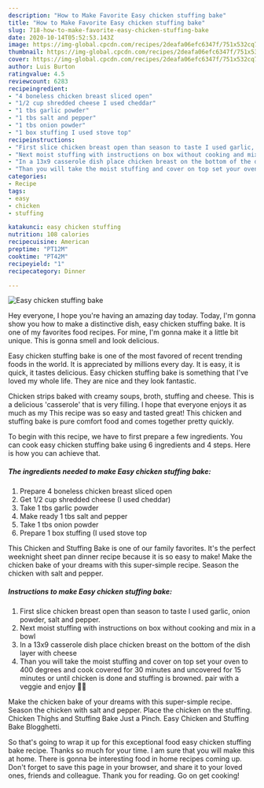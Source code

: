 ```yaml
---
description: "How to Make Favorite Easy chicken stuffing bake"
title: "How to Make Favorite Easy chicken stuffing bake"
slug: 718-how-to-make-favorite-easy-chicken-stuffing-bake
date: 2020-10-14T05:52:53.143Z
image: https://img-global.cpcdn.com/recipes/2deafa06efc6347f/751x532cq70/easy-chicken-stuffing-bake-recipe-main-photo.jpg
thumbnail: https://img-global.cpcdn.com/recipes/2deafa06efc6347f/751x532cq70/easy-chicken-stuffing-bake-recipe-main-photo.jpg
cover: https://img-global.cpcdn.com/recipes/2deafa06efc6347f/751x532cq70/easy-chicken-stuffing-bake-recipe-main-photo.jpg
author: Luis Burton
ratingvalue: 4.5
reviewcount: 6283
recipeingredient:
- "4 boneless chicken breast sliced open"
- "1/2 cup shredded cheese I used cheddar"
- "1 tbs garlic powder"
- "1 tbs salt and pepper"
- "1 tbs onion powder"
- "1 box stuffing I used stove top"
recipeinstructions:
- "First slice chicken breast open than season to taste I used garlic, onion powder, salt and pepper."
- "Next moist stuffing with instructions on box without cooking and mix in a bowl"
- "In a 13x9 casserole dish place chicken breast on the bottom of the dish layer with cheese"
- "Than you will take the moist stuffing and cover on top set your oven to 400 degrees and cook covered for 30 minutes and uncovered for 15 minutes or until chicken is done and stuffing is browned. pair with a veggie and enjoy 👌🏾"
categories:
- Recipe
tags:
- easy
- chicken
- stuffing

katakunci: easy chicken stuffing 
nutrition: 108 calories
recipecuisine: American
preptime: "PT12M"
cooktime: "PT42M"
recipeyield: "1"
recipecategory: Dinner

---
```



![Easy chicken stuffing bake](https://img-global.cpcdn.com/recipes/2deafa06efc6347f/751x532cq70/easy-chicken-stuffing-bake-recipe-main-photo.jpg)

Hey everyone, I hope you're having an amazing day today. Today, I'm gonna show you how to make a distinctive dish, easy chicken stuffing bake. It is one of my favorites food recipes. For mine, I'm gonna make it a little bit unique. This is gonna smell and look delicious.

Easy chicken stuffing bake is one of the most favored of recent trending foods in the world. It is appreciated by millions every day. It is easy, it is quick, it tastes delicious. Easy chicken stuffing bake is something that I've loved my whole life. They are nice and they look fantastic.

Chicken strips baked with creamy soups, broth, stuffing and cheese. This is a delicious &#39;casserole&#39; that is very filling. I hope that everyone enjoys it as much as my This recipe was so easy and tasted great! This chicken and stuffing bake is pure comfort food and comes together pretty quickly.


To begin with this recipe, we have to first prepare a few ingredients. You can cook easy chicken stuffing bake using 6 ingredients and 4 steps. Here is how you can achieve that.

<!--inarticleads1-->

##### The ingredients needed to make Easy chicken stuffing bake:

1. Prepare 4 boneless chicken breast sliced open
1. Get 1/2 cup shredded cheese (I used cheddar)
1. Take 1 tbs garlic powder
1. Make ready 1 tbs salt and pepper
1. Take 1 tbs onion powder
1. Prepare 1 box stuffing (I used stove top


This Chicken and Stuffing Bake is one of our family favorites. It&#39;s the perfect weeknight sheet pan dinner recipe because it is so easy to make! Make the chicken bake of your dreams with this super-simple recipe. Season the chicken with salt and pepper. 

<!--inarticleads2-->

##### Instructions to make Easy chicken stuffing bake:

1. First slice chicken breast open than season to taste I used garlic, onion powder, salt and pepper.
1. Next moist stuffing with instructions on box without cooking and mix in a bowl
1. In a 13x9 casserole dish place chicken breast on the bottom of the dish layer with cheese
1. Than you will take the moist stuffing and cover on top set your oven to 400 degrees and cook covered for 30 minutes and uncovered for 15 minutes or until chicken is done and stuffing is browned. pair with a veggie and enjoy 👌🏾


Make the chicken bake of your dreams with this super-simple recipe. Season the chicken with salt and pepper. Place the chicken on the stuffing. Chicken Thighs and Stuffing Bake Just a Pinch. Easy Chicken and Stuffing Bake Blogghetti. 

So that's going to wrap it up for this exceptional food easy chicken stuffing bake recipe. Thanks so much for your time. I am sure that you will make this at home. There is gonna be interesting food in home recipes coming up. Don't forget to save this page in your browser, and share it to your loved ones, friends and colleague. Thank you for reading. Go on get cooking!
